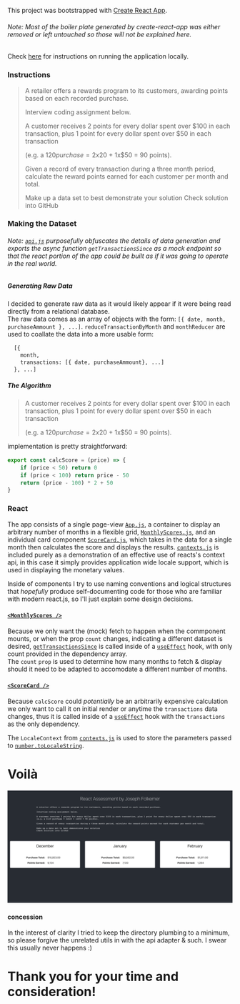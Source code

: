 This project was bootstrapped with [Create React App](https://github.com/facebook/create-react-app).

###### Note: Most of the boiler plate generated by create-react-app was either removed or left untouched so those will not be explained here.

Check [here](https://github.com/JrFolk/react-assessment/blob/master/instructions.md) for instructions on running the application locally.

### Instructions
> A retailer offers a rewards program to its customers, awarding points based on each recorded purchase.
>
> Interview coding assignment below.
>
> A customer receives 2 points for every dollar spent over $100 in each transaction, plus 1 point for every dollar spent over $50 in each transaction
>
> (e.g. a $120 purchase = 2x$20 + 1x$50 = 90 points).
>
> Given a record of every transaction during a three month period, calculate the reward points earned for each customer per month and total.
>
> Make up a data set to best demonstrate your solution
> Check solution into GitHub

### Making the Dataset

###### Note: [`api.js`](src/api.js) purposefully obfuscates the details of data generation and exports the async function `getTransactionsSince` as a mock endpoint so that the react portion of the app could be built as if it was going to operate in the real world.

##### Generating Raw Data

I decided to generate raw data as it would likely appear if it were being read directly from a relational database.  
The raw data comes as an array of objects with the form: `[{ date, month, purchaseAmmount }, ...]`.
`reduceTransactionByMonth` and `monthReducer` are used to coallate the data into a more usable form:

```
  [{
    month,
    transactions: [{ date, purchaseAmmount}, ...]
  }, ...]
```

##### The Algorithm
>A customer receives 2 points for every dollar spent over $100 in each transaction,
plus 1 point for every dollar spent over $50 in each transaction
>
>(e.g. a $120 purchase = 2x$20 + 1x$50 = 90 points).

implementation is pretty straightforward:
``` javascript
export const calcScore = (price) => {
    if (price < 50) return 0
    if (price < 100) return price - 50
    return (price - 100) * 2 + 50
}
```
### React

The app consists of a single page-view [`App.js`](src/App.js), a container to display an arbitrary number of months in a flexible grid, [`MonthlyScores.js`](src/MonthlyScores.js), and an individual card component [`ScoreCard.js`](src/ScoreCard.js), which takes in the data for a single month then calculates the score and displays the results.
[`contexts.js`](src/contexts.js) is included purely as a demonstration of an effective use of reacts's context api, in this case it simply provides application wide locale support, which is used in displaying the monetary values.   

Inside of components I try to use naming conventions and logical structures that _hopefully_ produce self-documenting code for those who are familiar with modern react.js, so I'll just explain some design decisions.

#### [`<MonthlyScores />`](src/MonthlyScores.js)

Because we only want the (mock) fetch to happen when the commponent mounts, or when the prop `count` changes, indicating a different dataset is desired, [`getTransactionsSince`](src/api.js#L42) is called inside of a [`useEffect`](https://reactjs.org/docs/hooks-reference.html#useeffect) hook, with only count provided in the dependency array.  
The `count` `prop` is used to determine how many months to fetch & display should it need to be adapted to accomodate a different number of months.

#### [`<ScoreCard />`](src/ScoreCard.js)

Because `calcScore` could _potentially_ be an arbitrarily expensive calculation we only want to call it on initial render or anytime the `transactions` data changes, thus it is called inside of a [`useEffect`](https://reactjs.org/docs/hooks-reference.html#useeffect) hook with the `transactions` as the only dependency.

The `LocaleContext` from [`contexts.js`](src/contexts.js) is used to store the parameters passed to [`number.toLocaleString`](https://developer.mozilla.org/en-US/docs/Web/JavaScript/Reference/Global_Objects/Number/toLocaleString).
# Voilà

![screenshot.png](https://github.com/JrFolk/react-assessment/blob/master/screenshot.png?raw=true)

#### concession
In the interest of clarity I tried to keep the directory plumbing to a minimum, so please forgive the unrelated utils in with the api adapter & such. I swear this usually never happens :)

# Thank you for your time and consideration!

